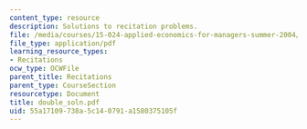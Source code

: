```yaml
---
content_type: resource
description: Solutions to recitation problems.
file: /media/courses/15-024-applied-economics-for-managers-summer-2004/55a17109738a5c140791a1580375105f_double_soln.pdf
file_type: application/pdf
learning_resource_types:
- Recitations
ocw_type: OCWFile
parent_title: Recitations
parent_type: CourseSection
resourcetype: Document
title: double_soln.pdf
uid: 55a17109-738a-5c14-0791-a1580375105f
---
```

